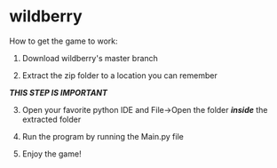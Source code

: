 # wildberry

How to get the game to work:

1) Download wildberry's master branch

2) Extract the zip folder to a location you can remember

***THIS STEP IS IMPORTANT***

3) Open your favorite python IDE and File->Open the folder ***inside*** the extracted folder 

4) Run the program by running the Main.py file

5) Enjoy the game!

